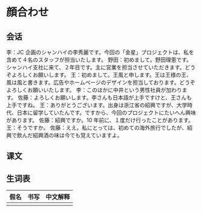 # 顔合わせ

## 会话

李：JC 企画のシャンハイの李秀麗です。今回の「金星」プロジェクトは、私を含めて４名のスタッフが担当いたします。
野田：初めまして。野田理恵です。シャンハイ支社に来て、２年目です。主に営業を担当させていただきます。どうぞよろしくお願いします。
王：初めまして。王風と申します。王は王様の王、風は風と書きます。広告やホームページのデザインを担当しております。どうぞよろしくお願いいたします。
李：このほかに中井という男性社員が加わります。
佐藤：よろしくお願いします。李さんも日本語が上手ですけと、王さんも上手ですね。
王：ありがとうございます。出身は浙江省の紹興ですが、大学時代、日本に留学していたんです。ですから、今回のプロジェクトにたいへん興味があります。
佐藤：紹興ですか。10 年前に、１度だけ行ったことがあります。
王：そうですか。
佐藤：ええ。私にとっては、初めての海外旅行でしたが、紹興で飲んだ紹興酒の味は今でも覚えていますよ。

## 课文

## 生词表

| 假名 | 书写 | 中文解释 |
| ---- | ---- | -------- |
|      |      |          |
